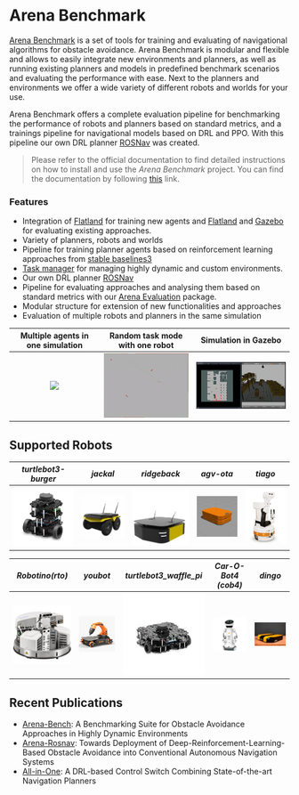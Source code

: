 # Arena Benchmark

[Arena Benchmark](https://github.com/Arena-Rosnav/arena-bench) is a set of tools for training and evaluating of navigational algorithms for obstacle avoidance. Arena Benchmark is modular and flexible and allows to easily integrate new environments and planners, as well as running existing planners and models in predefined benchmark scenarios and evaluating the performance with ease. Next to the planners and environments we offer a wide variety of different robots and worlds for your use.

Arena Benchmark offers a complete evaluation pipeline for benchmarking the performance of robots and planners based on standard metrics, and a trainings pipeline for navigational models based on DRL and PPO. With this pipeline our own DRL planner [ROSNav](packages/rosnav.md) was created.

> Please refer to the official documentation to find detailed instructions on how to install and use the _Arena Benchmark_ project. You can find the documentation by following [this](#TODO) link.

### Features

- Integration of [Flatland](#TODO) for training new agents and [Flatland]() and [Gazebo]() for evaluating existing approaches.
- Variety of planners, robots and worlds
- Pipeline for training planner agents based on reinforcement learning approaches from [stable baselines3](https://github.com/DLR-RM/stable-baselines3.git)
- [Task manager]() for managing highly dynamic and custom environments.
- Our own DRL planner [ROSNav]()
- Pipeline for evaluating approaches and analysing them based on standard metrics with our [Arena Evaluation](packages/arena_evaluation.md) package.
- Modular structure for extension of new functionalities and approaches
- Evaluation of multiple robots and planners in the same simulation

|   Multiple agents in one simulation   |       Random task mode with one robot        |                  Simulation in Gazebo                  |
| :-----------------------------------: | :------------------------------------------: | :----------------------------------------------------: |
| <img width="250" src="gifs/marl.gif"> | <img width="250" src="gifs/random_task.gif"> | <img width="250" src="gifs/random-mode-warehouse.gif"> |

## Supported Robots

|                 _turtlebot3-burger_                  |                 _jackal_                  |                  _ridgeback_                  |                 _agv-ota_                  |                 _tiago_                  |
| :--------------------------------------------------: | :---------------------------------------: | :-------------------------------------------: | :----------------------------------------: | :--------------------------------------: |
| <img width="250" src="robots/turtlebot3-burger.jpg"> | <img width="250" src="robots/jackal.jpg"> | <img width="250"  src="robots/ridgeback.jpg"> | <img width="250" src="robots/agv-ota.png"> | <img width="250" src="robots/tiago.jpg"> |

|            _Robotino(rto)_             |                 _youbot_                  |                  _turtlebot3_waffle_pi_                  |           _Car-O-Bot4 (cob4)_           |                 _dingo_                  |
| :------------------------------------: | :---------------------------------------: | :------------------------------------------------------: | :-------------------------------------: | :--------------------------------------: |
| <img width="250" src="robots/rto.jpg"> | <img width="250" src="robots/youbot.jpg"> | <img width="250"  src="robots/turtlebot3_waffle_pi.jpg"> | <img width="250" src="robots/cob4.jpg"> | <img width="250" src="robots/dingo.jpg"> |

## Recent Publications

- [Arena-Bench](https://arxiv.org/abs/2206.05728): A Benchmarking Suite for Obstacle Avoidance Approaches in Highly Dynamic Environments
- [Arena-Rosnav](https://ieeexplore.ieee.org/document/9636226/authors#authors): Towards Deployment of Deep-Reinforcement-Learning-Based Obstacle Avoidance into Conventional Autonomous Navigation Systems
- [All-in-One](https://ieeexplore.ieee.org/document/9811797): A DRL-based Control Switch Combining State-of-the-art Navigation Planners
